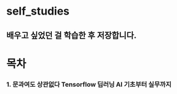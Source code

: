 # self_studies
배우고 싶었던 걸 학습한 후 저장합니다.
---
<h1>목차</h1>
<h3>1. 문과여도 상관없다 Tensorflow 딥러닝 AI 기초부터 실무까지</h3>
